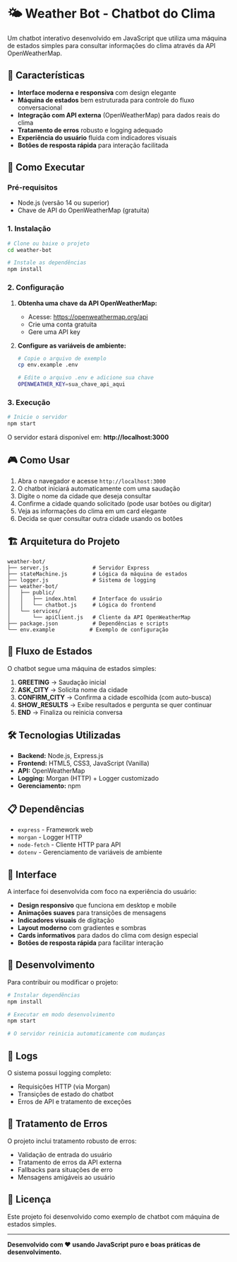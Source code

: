 # 🌤️ Weather Bot - Chatbot do Clima

Um chatbot interativo desenvolvido em JavaScript que utiliza uma máquina de estados simples para consultar informações do clima através da API OpenWeatherMap.

## 🎯 Características

- **Interface moderna e responsiva** com design elegante
- **Máquina de estados** bem estruturada para controle do fluxo conversacional
- **Integração com API externa** (OpenWeatherMap) para dados reais do clima
- **Tratamento de erros** robusto e logging adequado
- **Experiência do usuário** fluida com indicadores visuais
- **Botões de resposta rápida** para interação facilitada

## 🚀 Como Executar

### Pré-requisitos

- Node.js (versão 14 ou superior)
- Chave de API do OpenWeatherMap (gratuita)

### 1. Instalação

```bash
# Clone ou baixe o projeto
cd weather-bot

# Instale as dependências
npm install
```

### 2. Configuração

1. **Obtenha uma chave da API OpenWeatherMap:**
   - Acesse: https://openweathermap.org/api
   - Crie uma conta gratuita
   - Gere uma API key

2. **Configure as variáveis de ambiente:**
   ```bash
   # Copie o arquivo de exemplo
   cp env.example .env
   
   # Edite o arquivo .env e adicione sua chave
   OPENWEATHER_KEY=sua_chave_api_aqui
   ```

### 3. Execução

```bash
# Inicie o servidor
npm start
```

O servidor estará disponível em: **http://localhost:3000**

## 🎮 Como Usar

1. Abra o navegador e acesse `http://localhost:3000`
2. O chatbot iniciará automaticamente com uma saudação
3. Digite o nome da cidade que deseja consultar
4. Confirme a cidade quando solicitado (pode usar botões ou digitar)
5. Veja as informações do clima em um card elegante
6. Decida se quer consultar outra cidade usando os botões

## 🏗️ Arquitetura do Projeto

```
weather-bot/
├── server.js              # Servidor Express
├── stateMachine.js        # Lógica da máquina de estados
├── logger.js              # Sistema de logging
├── weather-bot/
│   ├── public/
│   │   ├── index.html     # Interface do usuário
│   │   └── chatbot.js     # Lógica do frontend
│   └── services/
│       └── apiClient.js   # Cliente da API OpenWeatherMap
├── package.json           # Dependências e scripts
└── env.example           # Exemplo de configuração
```

## 🔄 Fluxo de Estados

O chatbot segue uma máquina de estados simples:

1. **GREETING** → Saudação inicial
2. **ASK_CITY** → Solicita nome da cidade
3. **CONFIRM_CITY** → Confirma a cidade escolhida (com auto-busca)
4. **SHOW_RESULTS** → Exibe resultados e pergunta se quer continuar
5. **END** → Finaliza ou reinicia conversa

## 🛠️ Tecnologias Utilizadas

- **Backend:** Node.js, Express.js
- **Frontend:** HTML5, CSS3, JavaScript (Vanilla)
- **API:** OpenWeatherMap
- **Logging:** Morgan (HTTP) + Logger customizado
- **Gerenciamento:** npm

## 📋 Dependências

- `express` - Framework web
- `morgan` - Logger HTTP
- `node-fetch` - Cliente HTTP para API
- `dotenv` - Gerenciamento de variáveis de ambiente

## 🎨 Interface

A interface foi desenvolvida com foco na experiência do usuário:

- **Design responsivo** que funciona em desktop e mobile
- **Animações suaves** para transições de mensagens
- **Indicadores visuais** de digitação
- **Layout moderno** com gradientes e sombras
- **Cards informativos** para dados do clima com design especial
- **Botões de resposta rápida** para facilitar interação

## 🔧 Desenvolvimento

Para contribuir ou modificar o projeto:

```bash
# Instalar dependências
npm install

# Executar em modo desenvolvimento
npm start

# O servidor reinicia automaticamente com mudanças
```

## 📝 Logs

O sistema possui logging completo:
- Requisições HTTP (via Morgan)
- Transições de estado do chatbot
- Erros de API e tratamento de exceções

## 🚨 Tratamento de Erros

O projeto inclui tratamento robusto de erros:
- Validação de entrada do usuário
- Tratamento de erros da API externa
- Fallbacks para situações de erro
- Mensagens amigáveis ao usuário

## 📄 Licença

Este projeto foi desenvolvido como exemplo de chatbot com máquina de estados simples.

---

**Desenvolvido com ❤️ usando JavaScript puro e boas práticas de desenvolvimento.**
